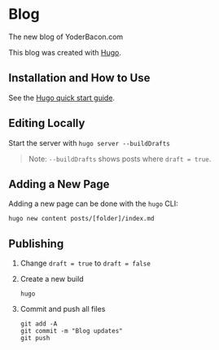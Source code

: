 # Blog

The new blog of YoderBacon.com

This blog was created with [Hugo](https://gohugo.io).

## Installation and How to Use

See the [Hugo quick start guide](https://gohugo.io/getting-started/quick-start).

## Editing Locally

Start the server with `hugo server --buildDrafts`

> Note: `--buildDrafts` shows posts where `draft = true`.

## Adding a New Page

Adding a new page can be done with the `hugo` CLI:

```shell
hugo new content posts/[folder]/index.md
```

## Publishing

1. Change `draft = true` to `draft = false`

2. Create a new build

    ```shell
    hugo
    ```

3. Commit and push all files

    ```shell
    git add -A
    git commit -m "Blog updates"
    git push
    ```
